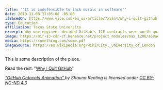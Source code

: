 ```yaml
---
title: '"It is indefensible to lack morals in software"'
date: 2019-11-08 17:05:00 -05:00
isBasedOn: https://www.vice.com/en_us/article/7x5an4/why-i-quit-github
type: Education
affiliation: Texas State University
excerpt: Why one engineer decided GitHub's ICE contracts were worth quitting over.
image: https://mir-s3-cdn-cf.behance.net/project_modules/max_1200/a68aef31621339.570b03bd2242d.png
media: https://something.com/some.pdf
imageSource: https://en.wikipedia.org/wiki/City,_University_of_London
---
```


This is some description of the piece. 

Read the rest: "[Why I Quit GitHub](https://www.vice.com/en_us/article/7x5an4/why-i-quit-github)"

*["GitHub Octocats Animation" ](https://www.behance.net/gallery/31621339/GitHub-Octocats-Animation)by Shauna Keating is licensed under [CC BY-NC-ND 4.0](https://creativecommons.org/licenses/by-nc-nd/4.0/?ref=ccsearch&atype=rich)*